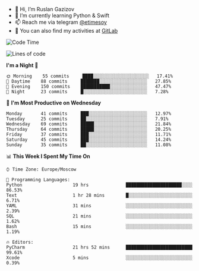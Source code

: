 - 👋 Hi, I’m Ruslan Gazizov
- 🌱 I’m currently learning Python & Swift
- 📫 Reach me via telegram [@etimesoy](https://t.me/etimesoy/)
- 🦊 You can also find my activities at [GitLab](https://gitlab.com/etimesoy)

<!--START_SECTION:waka-->
![Code Time](http://img.shields.io/badge/Code%20Time-746%20hrs-blue)

![Lines of code](https://img.shields.io/badge/From%20Hello%20World%20I%27ve%20Written-181%20Thousand%20lines%20of%20code-blue)

**I'm a Night 🦉** 

```text
🌞 Morning    55 commits     ████░░░░░░░░░░░░░░░░░░░░░   17.41% 
🌆 Daytime    88 commits     ███████░░░░░░░░░░░░░░░░░░   27.85% 
🌃 Evening    150 commits    ███████████░░░░░░░░░░░░░░   47.47% 
🌙 Night      23 commits     █░░░░░░░░░░░░░░░░░░░░░░░░   7.28%

```
📅 **I'm Most Productive on Wednesday** 

```text
Monday       41 commits     ███░░░░░░░░░░░░░░░░░░░░░░   12.97% 
Tuesday      25 commits     ██░░░░░░░░░░░░░░░░░░░░░░░   7.91% 
Wednesday    69 commits     █████░░░░░░░░░░░░░░░░░░░░   21.84% 
Thursday     64 commits     █████░░░░░░░░░░░░░░░░░░░░   20.25% 
Friday       37 commits     ███░░░░░░░░░░░░░░░░░░░░░░   11.71% 
Saturday     45 commits     ███░░░░░░░░░░░░░░░░░░░░░░   14.24% 
Sunday       35 commits     ██░░░░░░░░░░░░░░░░░░░░░░░   11.08%

```


📊 **This Week I Spent My Time On** 

```text
⌚︎ Time Zone: Europe/Moscow

💬 Programming Languages: 
Python                   19 hrs              █████████████████████░░░░   86.53% 
Text                     1 hr 28 mins        █░░░░░░░░░░░░░░░░░░░░░░░░   6.71% 
YAML                     31 mins             ░░░░░░░░░░░░░░░░░░░░░░░░░   2.39% 
SQL                      21 mins             ░░░░░░░░░░░░░░░░░░░░░░░░░   1.62% 
Bash                     15 mins             ░░░░░░░░░░░░░░░░░░░░░░░░░   1.19%

🔥 Editors: 
PyCharm                  21 hrs 52 mins      █████████████████████████   99.61% 
Xcode                    5 mins              ░░░░░░░░░░░░░░░░░░░░░░░░░   0.39%

```


<!--END_SECTION:waka-->
